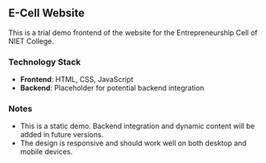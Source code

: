 ## E-Cell Website

This is a trial demo frontend of the website for the Entrepreneurship Cell of NIET College.

### Technology Stack

- **Frontend**: HTML, CSS, JavaScript
- **Backend**: Placeholder for potential backend integration

### Notes

- This is a static demo. Backend integration and dynamic content will be added in future versions.
- The design is responsive and should work well on both desktop and mobile devices.

